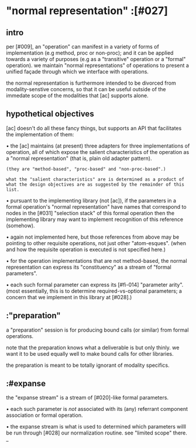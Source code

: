 # "normal representation" :[#027]

## intro

per [#009], an "operation" can manifest in a variety of forms of
implementation (e.g method, proc or non-proc); and it can be applied
towards a variety of purposes (e.g as a "transitive" operation or a
"formal" operation). we maintain "normal representations" of operations
to present a unified façade through which we interface with operations.

the normal representation is furthermore intended to be divorced from
modality-senstive concerns, so that it can be useful outside of the
immedate scope of the modalities that [ac] supports alone.




## hypothetical objectives

[ac] doesn't do all these fancy things, but supports an API that
facilitates the implementation of them:

  • the [ac] maintains (at present) three adapters for three
    implementations of operation, all of which expose the salient
    characteristics of the operation as a "normal representation" (that
    is, plain old adapter pattern).

    (they are "method-based", "proc-based" and "non-proc-based".)

    what the "salient characteristics" are is determined as a product of
    what the design objectives are as suggested by the remainder of this
    list.

  • pursuant to the implementing library (not [ac]), if the parameters
    in a formal operation's "normal representation" have names that
    correspond to nodes in the [#031] "selection stack" of this formal
    operation then the implementing library may want to implement
    recognition of this reference (somehow).

  • again not implemented here, but those references from above may be
    pointing to other requisite operations, not just other "atom-esques".
    (when and how the requisite operation is executed is not specified
    here.)

  • for the operation implementations that are not method-based,
    the normal representation can express its "constituency" as a
    stream of "formal parameters".

  • each such formal parameter can express its [#fi-014] "parameter
    arity". (most essentially, this is to determine required-vs-optional
    parameters; a concern that we implement in this library at [#028].)




## :"preparation"

a "preparation" session is for producing bound calls (or similar) from
formal operations.

note that the preparation knows what a deliverable is but only thinly.
we want it to be used equally well to make bound calls for other
libraries.

the preparation is meant to be totally ignorant of modality specifics.




## :#expanse

the "expanse stream" is a stream of [#020]-like formal parameters.

  • each such parameter is *not* associated with its (any) referrant
    component association or formal operation.

  • the expanse stream is what is used to determined which parameters
    willl be run through [#028] our normalization routine. see
    "limited scope" there.
_
